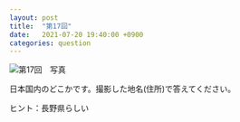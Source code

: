 ```yaml
---
layout: post
title:  "第17回"
date:   2021-07-20 19:40:00 +0900
categories: question
---
```


![第17回　写真](/kokodoko/images/q17.jpg)

日本国内のどこかです。撮影した地名(住所)で答えてください。

ヒント：長野県らしい